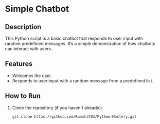 # Simple Chatbot

## Description
This Python script is a basic chatbot that responds to user input with random predefined messages. It’s a simple demonstration of how chatbots can interact with users.

## Features
- Welcomes the user.
- Responds to user input with a random message from a predefined list.

## How to Run
1. Clone the repository (if you haven't already):
   ```bash
   git clone https://github.com/Rumsha703/Python-Mastery.git